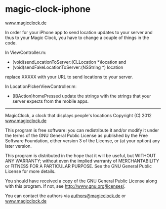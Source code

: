 magic-clock-iphone
==================
www.magicclock.de


In order for your iPhone app to send location updates to your server and thus to your Magic Clock, you have to change a couple of things in the code.

In ViewController.m:

- (void)sendLocationToServer:(CLLocation *)location
and
- (void)sendFakeLocationToServer:(NSString *) location

replace XXXXX with your URL to send locations to your server.


In LocationPickerViewController.m:
- (IBAction)homePressed
update the strings with the strings that your server expects from the mobile apps.




____
MagicClock, a clock that displays people's locations
Copyright (C) 2012 www.magicclock.de

This program is free software: you can redistribute it and/or modify
it under the terms of the GNU General Public License as published by
the Free Software Foundation, either version 3 of the License, or
(at your option) any later version.

This program is distributed in the hope that it will be useful,
but WITHOUT ANY WARRANTY; without even the implied warranty of
MERCHANTABILITY or FITNESS FOR A PARTICULAR PURPOSE.  See the
GNU General Public License for more details.

You should have received a copy of the GNU General Public License
along with this program.  If not, see <http://www.gnu.org/licenses/>.

You can contact the authors via authors@magicclock.de or www.magicclock.de